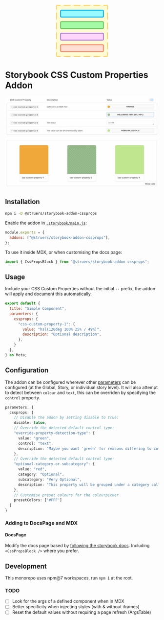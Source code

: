 <p align="center">
  <img src="./assets/icon.png">
  <h1>Storybook CSS Custom Properties Addon</h1>
</p>

<p align="center">
  <img width="800" src="./assets/example.jpg">
</p>

## Installation

```sh
npm i -D @struers/storybook-addon-cssprops
```

Enable the addon in [`.storybook/main.js`](https://storybook.js.org/docs/react/configure/overview#configure-your-storybook-project):

```js
module.exports = {
  addons: ["@struers/storybook-addon-cssprops"],
};
```

To use it inside MDX, or when customising the docs page:

```js
import { CssPropsBlock } from "@struers/storybook-addon-cssprops";
```

## Usage

Include your CSS Custom Properties without the initial `--` prefix, the addon will apply and document this automatically.

```jsx
export default {
  title: "Simple Component",
  parameters: {
    cssprops: {
      "css-custom-property-1": {
        value: "hsl(120deg 100% 25% / 49%)",
        description: "Optional description",
      },
    }
  },
} as Meta;
```

## Configuration

The addon can be configured wherever other [parameters](https://storybook.js.org/docs/react/writing-stories/parameters) can be configured (at the Global, Story, or individual story level). It will also attempt to detect between `colour` and `text`, this can be overriden by specifying the `control` property.

```ts
parameters: {
  cssprops: {
    // Disable the addon by setting disable to true:
    disable: false,
    // Override the detected default control type:
    "override-property-detection-type": {
      value: "green",
      control: "text",
      description: "Maybe you want 'green' for reasons differing to colour"
    },
    // Override the detected default control type:
    "optional-category-or-subcategory": {
      value: "red",
      category: "Optional",
      subcategory: "Very Optional",
      description: "This property will be grouped under a category called 'Optional', and then a further subcategory of 'Very Optional'",
    },
    // Customise preset colours for the colourpicker
    presetColors: ['#FFF']
  }
}
```

### Adding to DocsPage and MDX

#### DocsPage

Modify the docs page based by [following the storybook docs](https://storybook.js.org/docs/react/writing-docs/docs-page#remixing-docspage-using-doc-blocks). Including `<CssPropsBlock />` where you prefer.

## Development

This monorepo uses npm@7 workspaces, run `npm i` at the root.

### TODO

- [ ] Look for the args of a defined component when in MDX
- [ ] Better specificity when injecting styles (with & without iframes)
- [ ] Reset the default values without requiring a page refresh (ArgsTable)
